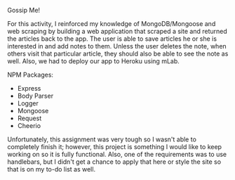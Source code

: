 Gossip Me!

For this activity, I reinforced my knowledge of MongoDB/Mongoose and web scraping by building a web application that scraped a site and returned the articles back to the app. The user is able to save articles he or she is interested in and add notes to them. Unless the user deletes the note, when others visit that particular article, they should also be able to see the note as well. Also, we had to deploy our app to Heroku using mLab. 

NPM Packages:
- Express
- Body Parser
- Logger
- Mongoose
- Request
- Cheerio

Unfortunately, this assignment was very tough so I wasn't able to completely finish it; however, this project is something I would like to keep working on so it is fully functional. Also, one of the requirements was to use handlebars, but I didn't get a chance to apply that here or style the site so that is on my to-do list as well. 
